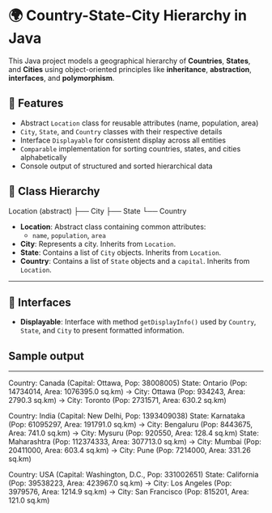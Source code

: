 # 🌍 Country-State-City Hierarchy in Java

This Java project models a geographical hierarchy of **Countries**, **States**, and **Cities** using object-oriented principles like **inheritance**, **abstraction**, **interfaces**, and **polymorphism**.

## 🚀 Features

- Abstract `Location` class for reusable attributes (name, population, area)
- `City`, `State`, and `Country` classes with their respective details
- Interface `Displayable` for consistent display across all entities
- `Comparable` implementation for sorting countries, states, and cities alphabetically
- Console output of structured and sorted hierarchical data


## 🧱 Class Hierarchy
Location (abstract)
├── City
├── State
└── Country



- **Location**: Abstract class containing common attributes:
  - `name`, `population`, `area`
- **City**: Represents a city. Inherits from `Location`.
- **State**: Contains a list of `City` objects. Inherits from `Location`.
- **Country**: Contains a list of `State` objects and a `capital`. Inherits from `Location`.

---

## 🔧 Interfaces

- **Displayable**: Interface with method `getDisplayInfo()` used by `Country`, `State`, and `City` to present formatted information.


## Sample output
---
Country: Canada (Capital: Ottawa, Pop: 38008005)
  State: Ontario (Pop: 14734014, Area: 1076395.0 sq.km)
    -> City: Ottawa (Pop: 934243, Area: 2790.3 sq.km)
    -> City: Toronto (Pop: 2731571, Area: 630.2 sq.km)

Country: India (Capital: New Delhi, Pop: 1393409038)
  State: Karnataka (Pop: 61095297, Area: 191791.0 sq.km)
    -> City: Bengaluru (Pop: 8443675, Area: 741.0 sq.km)
    -> City: Mysuru (Pop: 920550, Area: 128.4 sq.km)
  State: Maharashtra (Pop: 112374333, Area: 307713.0 sq.km)
    -> City: Mumbai (Pop: 20411000, Area: 603.4 sq.km)
    -> City: Pune (Pop: 7214000, Area: 331.26 sq.km)

Country: USA (Capital: Washington, D.C., Pop: 331002651)
  State: California (Pop: 39538223, Area: 423967.0 sq.km)
    -> City: Los Angeles (Pop: 3979576, Area: 1214.9 sq.km)
    -> City: San Francisco (Pop: 815201, Area: 121.0 sq.km)

